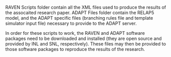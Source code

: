 RAVEN Scripts folder contain all the XML files used to produce the results of the assocaited research paper.
ADAPT Files folder contain the RELAP5 model, and the ADAPT specific files (branching rules file and template simulator input file) necessary to provide to the ADAPT server.

In order for these scripts to work, the RAVEN and ADAPT software packages need to be downloaded and installed (they are open source and provided by INL and SNL, respectively). 
These files may then be provided to those software packages to reproduce the results of the research. 
